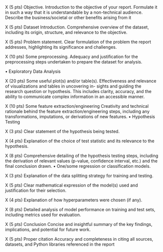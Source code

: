 X (5 pts) 
Objective.
    Introduction to the objective of your report. Formulate it in such a way that it
    is understandable by a non-technical audience. Describe the business/societal
    or other benefits arising from it

X (5 pts) 
Dataset Introduction. 
    Comprehensive overview of the dataset, including its origin, structure, and relevance 
    to the objective.

X (5 pts) Problem statement. 
    Clear formulation of the problem the report addresses, highlighting its significance and challenges.

X (10 pts) Some preprocessing.
    Adequacy and justification for the preprocessing steps undertaken to prepare the dataset for analysis.

• Exploratory Data Analysis

X (20 pts) Some useful plot(s) and/or table(s).
    Effectiveness and relevance of visualizations and tables in uncovering in-
    sights and guiding the research question or hypothesis. This includes clarity,
    accuracy, and the ability to communicate complex information in an accessible manner.

X (10 pts) Some feature extraction/engineering
    Creativity and technical rationale behind the feature extraction/engineering steps,
    including any transformations, imputations, or derivations of new features.
    • Hypothesis Testing

X (3 pts) Clear statement of the hypothesis being tested.

X (4 pts) Explanation of the choice of test statistic and its relevance to the hypothesis.

X (8 pts) Comprehensive detailing of the hypothesis testing steps, including
    the derivation of relevant values (p-value, confidence interval, etc.) and the
    final conclusion drawn.
    • One/some regression or classification models.

X (3 pts) Explanation of the data splitting strategy for training and testing.

X (5 pts) Clear mathematical expression of the model(s) used and justification
for their selection.

X (4 pts) Explanation of how hyperparameters were chosen (if any).

X (8 pts) Detailed analysis of model performance on training and test sets,
including metrics used for evaluation.

X (5 pts) Conclusion
    Concise and insightful summary of the key findings, implications, and potential
    for future work.

X (5 pts) Proper citation
    Accuracy and completeness in citing all sources, datasets, and Python libraries
    referenced in the report
